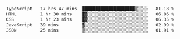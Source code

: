 
<!--START_SECTION:waka-->

```txt
TypeScript   17 hrs 47 mins  ████████████████████▒░░░░   81.18 %
HTML         1 hr 30 mins    █▓░░░░░░░░░░░░░░░░░░░░░░░   06.86 %
CSS          1 hr 23 mins    █▓░░░░░░░░░░░░░░░░░░░░░░░   06.35 %
JavaScript   39 mins         ▓░░░░░░░░░░░░░░░░░░░░░░░░   02.99 %
JSON         25 mins         ▒░░░░░░░░░░░░░░░░░░░░░░░░   01.91 %
```

<!--END_SECTION:waka-->

<!--unk0e-ctrlmd-blitzh-Klöggr-->
